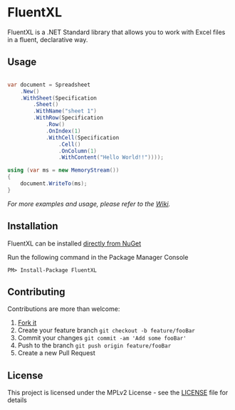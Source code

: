 # FluentXL

FluentXL is a .NET Standard library that allows you to work with Excel files in a fluent, declarative way.

## Usage

```c#

var document = Spreadsheet
    .New()
    .WithSheet(Specification
        .Sheet()
        .WithName("sheet 1")
        .WithRow(Specification
            .Row()
            .OnIndex(1)
            .WithCell(Specification
                .Cell()
                .OnColumn(1)
                .WithContent("Hello World!!"))));

using (var ms = new MemoryStream())
{
    document.WriteTo(ms);
}

```

_For more examples and usage, please refer to the [Wiki][wiki]._

## Installation

FluentXL can be installed [directly from NuGet](https://www.nuget.org/packages/FluentXL/)

Run the following command in the Package Manager Console

```
PM> Install-Package FluentXL
```

## Contributing

Contributions are more than welcome:

1. [Fork it][fork]
2. Create your feature branch `git checkout -b feature/fooBar`
3. Commit your changes `git commit -am 'Add some fooBar'`
4. Push to the branch `git push origin feature/fooBar`
5. Create a new Pull Request

## License

This project is licensed under the MPLv2 License - see the [LICENSE](LICENSE) file for details

<!-- links -->
[wiki]: https://github.com/ariasemis/fluentxl/wiki
[fork]: https://github.com/ariasemis/fluentxl/fork
